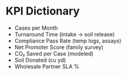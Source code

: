 # KPI Dictionary

- Cases per Month
- Turnaround Time (intake → soil release)
- Compliance Pass Rate (temp logs, assays)
- Net Promoter Score (family survey)
- CO₂ Saved per Case (modeled)
- Soil Donated (cu yd)
- Wholesale Partner SLA %
